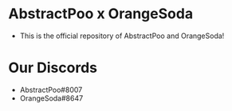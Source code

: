 # AbstractPoo x OrangeSoda
- This is the official repository of AbstractPoo and OrangeSoda!

# Our Discords
- AbstractPoo#8007
- OrangeSoda#8647
